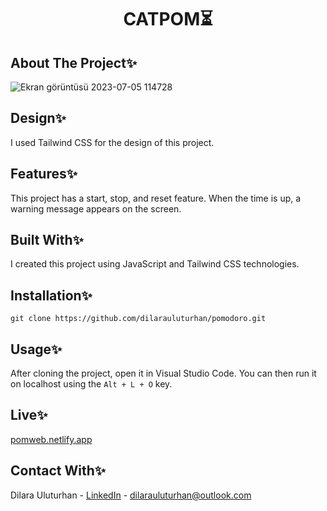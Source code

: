 <div align="center">
  <h1 align="center">CATPOM⏳</h1>
</div>

## About The Project✨
![Ekran görüntüsü 2023-07-05 114728](https://github.com/dilarauluturhan/pomodoro/assets/120499369/fa003e14-4e96-44f8-a4d2-d23fec52dac9)

## Design✨
I used Tailwind CSS for the design of this project.

## Features✨
This project has a start, stop, and reset feature. When the time is up, a warning message appears on the screen.

## Built With✨
I created this project using JavaScript and Tailwind CSS technologies.

## Installation✨
````
git clone https://github.com/dilarauluturhan/pomodoro.git
````
## Usage✨
After cloning the project, open it in Visual Studio Code. You can then run it on localhost using the `Alt + L + O` key.

## Live✨
[pomweb.netlify.app](pomweb.netlify.app)

## Contact With✨
Dilara Uluturhan - [LinkedIn](https://www.linkedin.com/in/dilarauluturhan/) - dilarauluturhan@outlook.com
